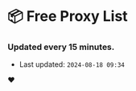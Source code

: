 # :package: Free Proxy List
### Updated every 15 minutes.

- Last updated: `2024-08-18 09:34`

:heart:
